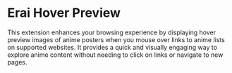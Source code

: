 # Erai Hover Preview
This extension enhances your browsing experience by displaying hover preview images of anime posters when you mouse over links to anime lists on supported websites.
It provides a quick and visually engaging way to explore anime content without needing to click on links or navigate to new pages.
